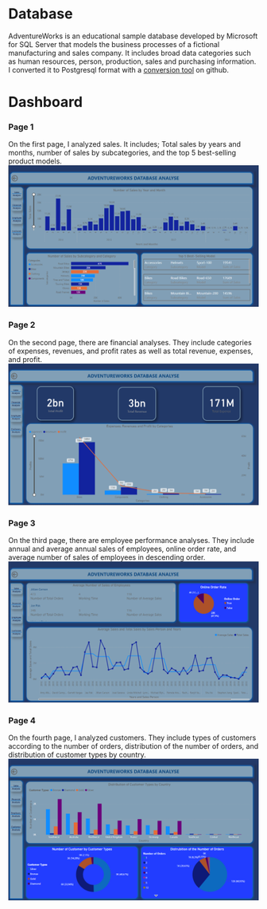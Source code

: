 # Database

AdventureWorks is an educational sample database developed by Microsoft for SQL Server that models the business processes of a fictional manufacturing and sales company.
It includes broad data categories such as human resources, person, production, sales and purchasing information.
I converted it to Postgresql format with a [conversion tool](https://github.com/lorint/AdventureWorks-for-Postgres) on github.

# Dashboard

### Page 1

On the first page, I analyzed sales. It includes; Total sales by years and months, number of sales by subcategories, and the top 5 best-selling product models.
![](https://github.com/kondukberna/Data_Analysis/blob/main/Dashboard_Page1.png)

### Page 2

On the second page, there are financial analyses. They include categories of expenses, revenues, and profit rates as well as total revenue, expenses, and profit. 
![](https://github.com/kondukberna/Data_Analysis/blob/main/Dashboard_Page2.png)

### Page 3

On the third page, there are employee performance analyses. They include annual and average annual sales of employees, online order rate, and average number of sales of employees in descending order. 
![](https://github.com/kondukberna/Data_Analysis/blob/main/Dashboard_Page3.png)

### Page 4

On the fourth page, I analyzed customers. They include types of customers according to the number of orders, distribution of the number of orders, and distribution of customer types by country.
![](https://github.com/kondukberna/Data_Analysis/blob/main/Dashboard_Page4.png)
